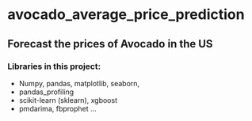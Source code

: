 # avocado_average_price_prediction
## Forecast the prices of Avocado in the US
### Libraries in this project:
- Numpy, pandas, matplotlib, seaborn, 
- pandas_profiling 
- scikit-learn (sklearn), xgboost
- pmdarima, fbprophet
…
